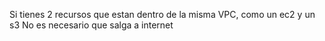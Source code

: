 Si tienes 2 recursos que estan dentro de la misma VPC, como un ec2 y un s3
No es necesario que salga a internet